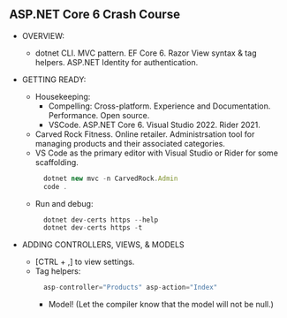 ## ASP.NET Core 6 Crash Course

- OVERVIEW:
  - dotnet CLI. MVC pattern. EF Core 6. Razor View syntax & tag helpers. ASP.NET Identity for authentication.

- GETTING READY:
  - Housekeeping: 
    - Compelling: Cross-platform. Experience and Documentation. Performance. Open source.
    - VSCode. ASP.NET Core 6. Visual Studio 2022. Rider 2021.
  - Carved Rock Fitness. Online retailer. Administrsation tool for managing products and their associated categories.
  - VS Code as the primary editor with Visual Studio or Rider for some scaffolding.
    ```javascript
      dotnet new mvc -n CarvedRock.Admin
      code .
    ```
  - Run and debug:
    ```javascript
      dotnet dev-certs https --help
      dotnet dev-certs https -t
    ```

- ADDING CONTROLLERS, VIEWS, & MODELS
  - [CTRL + ,] to view settings.
  - Tag helpers:
    ```javascript
      asp-controller="Products" asp-action="Index"
    ```
    - Model! (Let the compiler know that the model will not be null.)